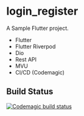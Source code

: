# login_register

A Sample Flutter project.
* Flutter
* Flutter Riverpod
* Dio
* Rest API
* MVU
* CI/CD (Codemagic)

## Build Status
[![Codemagic build status](https://api.codemagic.io/apps/61cd4715ba80b75c12314105/61cd4715ba80b75c12314104/status_badge.svg)](https://codemagic.io/apps/61cd4715ba80b75c12314105/61cd4715ba80b75c12314104/latest_build)



